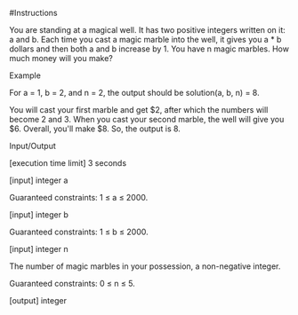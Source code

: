 ﻿#Instructions

You are standing at a magical well. It has two positive integers written on it: a and b. Each time you cast a magic marble into the well, it gives you a * b dollars and then both a and b increase by 1. You have n magic marbles. How much money will you make?

Example

For a = 1, b = 2, and n = 2, the output should be
solution(a, b, n) = 8.

You will cast your first marble and get $2, after which the numbers will become 2 and 3. When you cast your second marble, the well will give you $6. Overall, you'll make $8. So, the output is 8.

Input/Output

[execution time limit] 3 seconds 

[input] integer a

Guaranteed constraints:
1 ≤ a ≤ 2000.

[input] integer b

Guaranteed constraints:
1 ≤ b ≤ 2000.

[input] integer n

The number of magic marbles in your possession, a non-negative integer.

Guaranteed constraints:
0 ≤ n ≤ 5.

[output] integer
